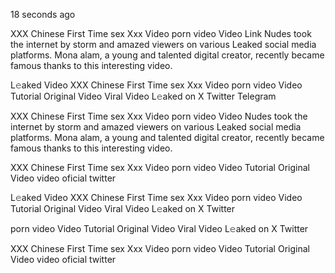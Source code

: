 18 seconds ago

XXX Chinese First Time sex Xxx Video porn video Video Link Nudes took the internet by storm and amazed viewers on various Leaked social media platforms. Mona alam, a young and talented digital creator, recently became famous thanks to this interesting video.

L𝚎aked Video XXX Chinese First Time sex Xxx Video porn video Video Tutorial Original Video Viral Video L𝚎aked on X Twitter Telegram

XXX Chinese First Time sex Xxx Video porn video Video Nudes took the internet by storm and amazed viewers on various Leaked social media platforms. Mona alam, a young and talented digital creator, recently became famous thanks to this interesting video.

XXX Chinese First Time sex Xxx Video porn video Video Tutorial Original Video video oficial twitter

L𝚎aked Video XXX Chinese First Time sex Xxx Video porn video Video Tutorial Original Video Viral Video L𝚎aked on X Twitter

 porn video Video Tutorial Original Video Viral Video L𝚎aked on X Twitter

XXX Chinese First Time sex Xxx Video porn video Video Tutorial Original Video video oficial twitter
